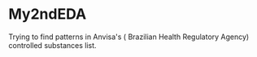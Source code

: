 # My2ndEDA
Trying to find patterns in Anvisa's ( Brazilian Health Regulatory Agency) controlled substances list. 
